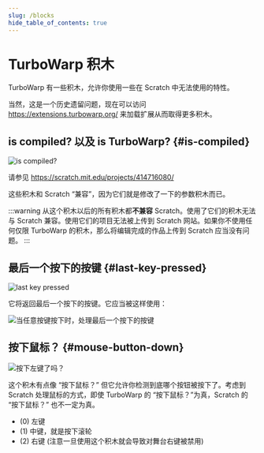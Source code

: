 ```yaml
---
slug: /blocks
hide_table_of_contents: true
---
```


# TurboWarp 积木

TurboWarp 有一些积木，允许你使用一些在 Scratch 中无法使用的特性。

当然，这是一个历史遗留问题，现在可以访问 https://extensions.turbowarp.org/ 来加载扩展从而取得更多积木。

## is compiled? 以及 is TurboWarp? {#is-compiled}

![is compiled?](./assets/is-compiled.svg)

请参见 https://scratch.mit.edu/projects/414716080/

这些积木和 Scratch “兼容”，因为它们就是修改了一下的参数积木而已。

:::warning
从这个积木以后的所有积木都**不兼容** Scratch。使用了它们的积木无法与 Scratch 兼容。使用它们的项目无法被上传到 Scratch 网站。如果你不使用任何仅限 TurboWarp 的积木，那么将编辑完成的作品上传到 Scratch 应当没有问题。
:::

## 最后一个按下的按键 {#last-key-pressed}

![last key pressed](./assets/last-key-pressed.svg)

它将返回最后一个按下的按键。它应当被这样使用：

![当任意按键按下时，处理最后一个按下的按键](./assets/how-to-use-last-key-pressed.svg)

## 按下鼠标？ {#mouse-button-down}

![按下左键了吗？](./assets/mouse-button-down.svg)

这个积木有点像 “按下鼠标？” 但它允许你检测到底哪个按钮被按下了。考虑到 Scratch 处理鼠标的方式，即使 TurboWarp 的 “按下鼠标？”为真，Scratch 的 “按下鼠标？” 也不一定为真。

 * (0) 左键
 * (1) 中键，就是按下滚轮
 * (2) 右键 (注意一旦使用这个积木就会导致对舞台右键被禁用)
